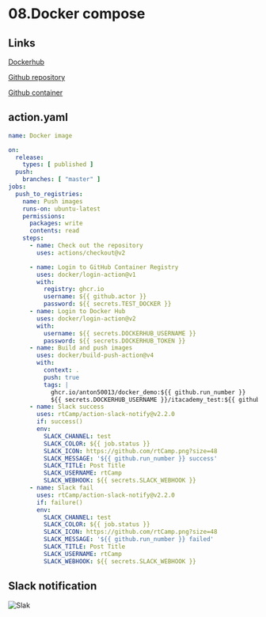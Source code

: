 # 08.Docker compose

## Links

[Dockerhub](https://hub.docker.com/r/anton50013y/itacademy_test)

[Github repository](https://github.com/Anton50013/sa2-23-23-git_Negovora/tree/master)

[Github container](https://github.com/users/Anton50013/packages/container/package/docker_demo)

## action.yaml

```yaml
name: Docker image

on:
  release:
    types: [ published ]
  push:
    branches: [ "master" ]
jobs:
  push_to_registries:
    name: Push images
    runs-on: ubuntu-latest
    permissions:
      packages: write
      contents: read
    steps:
      - name: Check out the repository
        uses: actions/checkout@v2

      - name: Login to GitHub Container Registry
        uses: docker/login-action@v1
        with:
          registry: ghcr.io
          username: ${{ github.actor }}
          password: ${{ secrets.TEST_DOCKER }}
      - name: Login to Docker Hub
        uses: docker/login-action@v2
        with:
          username: ${{ secrets.DOCKERHUB_USERNAME }}
          password: ${{ secrets.DOCKERHUB_TOKEN }}
      - name: Build and push images
        uses: docker/build-push-action@v4
        with:
          context: .
          push: true
          tags: |
            ghcr.io/anton50013/docker_demo:${{ github.run_number }}
            ${{ secrets.DOCKERHUB_USERNAME }}/itacademy_test:${{ github.run_number }}
      - name: Slack success
        uses: rtCamp/action-slack-notify@v2.2.0
        if: success()
        env:
          SLACK_CHANNEL: test
          SLACK_COLOR: ${{ job.status }}
          SLACK_ICON: https://github.com/rtCamp.png?size=48
          SLACK_MESSAGE: '${{ github.run_number }} success'
          SLACK_TITLE: Post Title
          SLACK_USERNAME: rtCamp
          SLACK_WEBHOOK: ${{ secrets.SLACK_WEBHOOK }}
      - name: Slack fail
        uses: rtCamp/action-slack-notify@v2.2.0
        if: failure()
        env:
          SLACK_CHANNEL: test
          SLACK_COLOR: ${{ job.status }}
          SLACK_ICON: https://github.com/rtCamp.png?size=48
          SLACK_MESSAGE: '${{ github.run_number }} failed'
          SLACK_TITLE: Post Title
          SLACK_USERNAME: rtCamp
          SLACK_WEBHOOK: ${{ secrets.SLACK_WEBHOOK }}
```

## Slack notification

![Slak](/tmp/sa.it-academy.by/Anton_Negovora/08.Docker.Docker-compose/Slack.png)